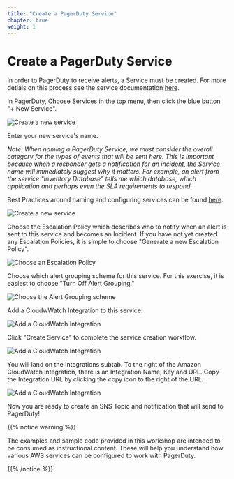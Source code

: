 ```yaml
---
title: "Create a PagerDuty Service"
chapter: true
weight: 1
---
```


# Create a PagerDuty Service

In order to PagerDuty to receive alerts, a Service must be created. For more detials on this process see the service documentation [here](https://support.pagerduty.com/docs/services-and-integrations#create-a-new-service).

In PagerDuty, Choose Services in the top menu, then click the blue button "+ New Service".

![Create a new service](/images/new_service.png)

Enter your new service's name. 

*Note: When naming a PagerDuty Service, we must consider the overall category for the types of events that will be sent here. This is important because when a responder gets a notification for an incident, the Service name will immediately suggest why it matters. For example, an alert from the service "Inventory Database" tells me which database, which application and perhaps even the SLA requirements to respond.* 

Best Practices around naming and configuring services can be found [here](https://community.pagerduty.com/forum/t/service-configuration-guide/1660).

![Create a new service](/images/new_service_1.png)

Choose the Escalation Policy which describes who to notify when an alert is sent to this service and becomes an Incident. If you have not yet created any Escalation Policies, it is simple to choose "Generate a new Escalation Policy". 

![Choose an Escalation Policy](/images/new_service_2.png)

Choose which alert grouping scheme for this service. For this exercise, it is easiest to choose "Turn Off Alert Grouping."

![Choose the Alert Grouping scheme](/images/new_service_3.png)

Add a CloudwWatch Integration to this service. 

![Add a CloudWatch Integration](/images/new_service_4.png)

Click "Create Service" to complete the service creation workflow.

![Add a CloudWatch Integration](/images/new_service_5.png)

You will land on the Integrations subtab. To the right of the Amazon CloudWatch integration, there is an Integration Name, Key and URL. Copy the Integration URL by clicking the copy icon to the right of the URL.

![Add a CloudWatch Integration](/images/new_service_6.png)

Now you are ready to create an SNS Topic and notification that will send to PagerDuty!

{{% notice warning %}}
<p style='text-align: left;'>
The examples and sample code provided in this workshop are intended to be consumed as instructional content. These will help you understand how various AWS services can be configured to work with PagerDuty.
</p>
{{% /notice %}}